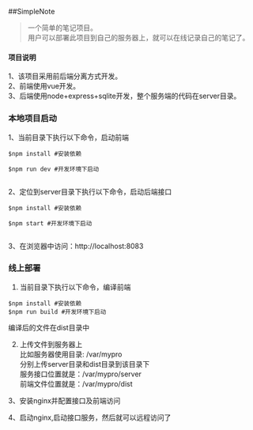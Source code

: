 ##SimpleNote

> 一个简单的笔记项目。  
> 用户可以部署此项目到自己的服务器上，就可以在线记录自己的笔记了。


#### 项目说明 

1、该项目采用前后端分离方式开发。  
2、前端使用vue开发。  
3、后端使用node+express+sqlite开发，整个服务端的代码在server目录。 

### 本地项目启动

1、当前目录下执行以下命令，启动前端
```
$npm install #安装依赖

$npm run dev #开发环境下启动
 
```

2、定位到server目录下执行以下命令，启动后端接口
```
$npm install #安装依赖

$npm start #开发环境下启动
 
```

3、在浏览器中访问：http://localhost:8083


### 线上部署
1. 当前目录下执行以下命令，编译前端
```
$npm install #安装依赖
$npm run build #开发环境下启动
```
编译后的文件在dist目录中

2. 上传文件到服务器上  
比如服务器使用目录: /var/mypro   
分别上传server目录和dist目录到该目录下  
服务接口位置就是：/var/mypro/server  
前端文件位置就是：/var/mypro/dist  

3、安装nginx并配置接口及前端访问

4、启动nginx,启动接口服务，然后就可以远程访问了
